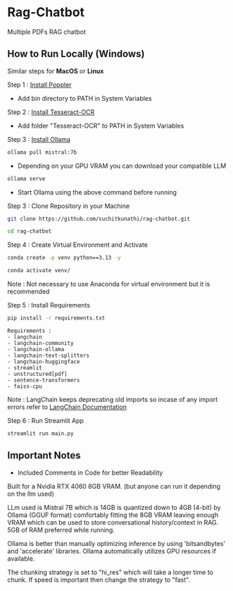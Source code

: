 # Rag-Chatbot
Multiple PDFs RAG chatbot

## How to Run Locally (Windows)

Similar steps for **MacOS** or **Linux** 

Step 1 :
[Install Poppler](https://github.com/oschwartz10612/poppler-windows/releases)

-    Add bin directory to PATH in System Variables

Step 2 :
[Install Tesseract-OCR](https://github.com/UB-Mannheim/tesseract/wiki)

-   Add folder "Tesseract-OCR" to PATH in System Variables

Step 3 : [Install Ollama](https://ollama.com/download)
```bash
ollama pull mistral:7b
```
- Depending on your GPU VRAM you can download your compatible LLM
```bash
ollama serve
```
- Start Ollama using the above command before running 


Step 3 : Clone Repository in your Machine
```bash
git clone https://github.com/suchitkunathi/rag-chatbot.git
```
```bash
cd rag-chatbot
```

Step 4 : Create Virtual Environment and Activate
```bash
conda create -p venv python==3.13 -y
```

```bash
conda activate venv/
```
Note : Not necessary to use Anaconda for virtual environment but it is recommended

Step 5 :
Install Requirements
```bash
pip install -r requirements.txt
```
    Requirements :
    - langchain
    - langchain-community
    - langchain-ollama
    - langchain-text-splitters
    - langchain-huggingface
    - streamlit
    - unstructured[pdf] 
    - sentence-transformers
    - faiss-cpu

Note : LangChain keeps deprecating old imports so incase of any import errors refer to [LangChain Documentation](https://docs.langchain.com/oss/python/langchain/overview)

Step 6 : Run Streamlit App

```bash
streamlit run main.py
```

## Important Notes

- Included Comments in Code for better Readability

Built for a Nvidia RTX 4060 8GB VRAM. (but anyone can run it depending on the llm used)

LLm used is Mistral 7B which is 14GB is quantized down to 4GB (4-bit) by Ollama (GGUF format) comfortably fitting the 8GB VRAM leaving enough VRAM which can be used to store conversational history/context in RAG.
5GB of RAM preferred while running.    

Ollama is better than manually optimizing inference by using 'bitsandbytes' and 'accelerate' libraries.
Ollama automatically utilizes GPU resources if available.

The chunking strategy is set to "hi_res" which will take a longer time to chunk. If speed is important then change the strategy to "fast".